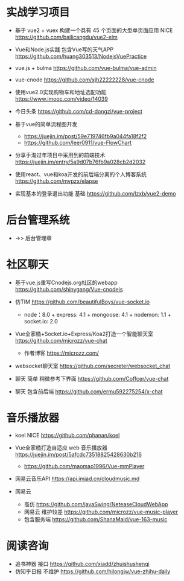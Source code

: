 # 实战学习项目

- 基于 vue2 + vuex 构建一个具有 45 个页面的大型单页面应用 NICE <https://github.com/bailicangdu/vue2-elm>
- Vue和Node.js实践 包含Vue写的天气APP <https://github.com/huang303513/NodejsVuePractice>
- vue.js + bulma <https://github.com/vue-bulma/vue-admin>
- vue-cnode <https://github.com/xjh22222228/vue-cnode>
- 使用vue2.0实现购物车和地址选配功能 <https://www.imooc.com/video/14039>
- 今日头条 <https://github.com/cd-dongzi/vue-project>
- 基于vue的简单流程图开发

  - <https://juejin.im/post/59e719746fb9a044fa18f2f2>
  - <https://github.com/leer0911/vue-FlowChart>

- 分享手淘过年项目中采用到的前端技术 <https://juejin.im/entry/5a9d07b76fb9a028cb2d2032>

- 使用react、vue和koa开发的前后端分离的个人博客系统 <https://github.com/mvpzx/elapse>

- 实现基本的登录退出功能 基础 <https://github.com/lzxb/vue2-demo>

# 后台管理系统

- ->> 后台管理章

# 社区聊天

- 基于vue.js重写Cnodejs.org社区的webapp <https://github.com/shinygang/Vue-cnodejs>
- 仿TIM <https://github.com/beautifulBoys/vue-socket.io>

  - node：8.0 + express: 4.1 + mongoose: 4.1 + nodemon: 1.1 + socket.io: 2.0

- Vue全家桶+Socket.io+Express/Koa2打造一个智能聊天室 <https://github.com/microzz/vue-chat>

  - 作者博客 <https://microzz.com/>

- websocket聊天室 <https://github.com/secreter/websocket_chat>

- 聊天 简单 稍微参考下界面 <https://github.com/Coffcer/vue-chat>

- 聊天 包含前后端 <https://github.com/ermu592275254/x-chat>

# 音乐播放器

- koel NICE https://github.com/phanan/koel
- Vue全家桶打造自适应 web 音乐播放器 https://juejin.im/post/5afcdc73518825428630b216
  - https://github.com/maomao1996/Vue-mmPlayer
- 网易云音乐API <https://api.imjad.cn/cloudmusic.md>
- 网易云

  - 高仿 <https://github.com/javaSwing/NeteaseCloudWebApp>
  - 网易云 维护较差 <https://github.com/microzz/vue-music-player>
  - 包含服务端 <https://github.com/ShanaMaid/vue-163-music>

# 阅读咨询

- 追书神器 接口 <https://github.com/xiadd/zhuishushenqi>
- 仿知乎日报 不维护 <https://github.com/hilongjw/vue-zhihu-daily>
